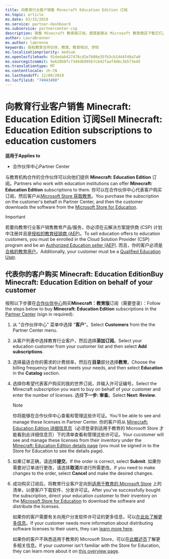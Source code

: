 ```yaml
---
title: 向教育行业客户销售 Minecraft Education Edition 订阅
ms.topic: article
ms.date: 03/15/2019
ms.service: partner-dashboard
ms.subservice: partnercenter-csp
description: 销售 Minecraft 教育版订阅，使其能够从 Microsoft 教育商店下载它们。
author: LauraBrenner
ms.author: labrenne
keywords: 授权教育合作伙伴、教育、教育培训、学校
ms.localizationpriority: medium
ms.openlocfilehash: 91dedab427478cd2e7608e35fb3cb1444fd0a7a0
ms.sourcegitcommit: 9a628b8fc73d4db995b7cb42faaf4d6c3b573e45
ms.translationtype: MT
ms.contentlocale: zh-CN
ms.lasthandoff: 12/09/2019
ms.locfileid: "74943490"
---
```

# <a name="sell-minecraft-education-edition-subscriptions-to-education-customers"></a><span data-ttu-id="5b179-104">向教育行业客户销售 Minecraft: Education Edition 订阅</span><span class="sxs-lookup"><span data-stu-id="5b179-104">Sell Minecraft: Education Edition subscriptions to education customers</span></span>

<span data-ttu-id="5b179-105">**适用于**</span><span class="sxs-lookup"><span data-stu-id="5b179-105">**Applies to**</span></span>

-  <span data-ttu-id="5b179-106">合作伙伴中心</span><span class="sxs-lookup"><span data-stu-id="5b179-106">Partner Center</span></span>

<span data-ttu-id="5b179-107">与教育机构合作的合作伙伴可以向他们提供 **Minecraft: Education Edition** 订阅。</span><span class="sxs-lookup"><span data-stu-id="5b179-107">Partners who work with education institutions can offer **Minecraft: Education Edition** subscriptions to them.</span></span> <span data-ttu-id="5b179-108">你可以在合作伙伴中心代表客户购买订阅，然后客户从[Microsoft Store 获取教育](https://educationstore.microsoft.com)。</span><span class="sxs-lookup"><span data-stu-id="5b179-108">You purchase the subscription on the customer's behalf in Partner Center, and then the customer downloads the software from the [Microsoft Store for Education](https://educationstore.microsoft.com).</span></span> 

>[!IMPORTANT]
><span data-ttu-id="5b179-109">若要向教育行业客户销售教育产品/服务，你必须在云解决方案提供商 (CSP) 计划中注册并且是[授权的教育经销商 (AEP)](https://www.mepn.com)。</span><span class="sxs-lookup"><span data-stu-id="5b179-109">To sell education offers to education customers, you must be enrolled in the Cloud Solution Provider (CSP) program and be an [Authorized Education seller (AEP)](https://www.mepn.com).</span></span> <span data-ttu-id="5b179-110">而且，你的客户必须是[合格的教育用户](https://www.microsoftvolumelicensing.com/DocumentSearch.aspx?Mode=3&DocumentTypeId=7)。</span><span class="sxs-lookup"><span data-stu-id="5b179-110">Additionally, your customer must be a [Qualified Education User](https://www.microsoftvolumelicensing.com/DocumentSearch.aspx?Mode=3&DocumentTypeId=7).</span></span>  

 
## <a name="buy-minecraft-education-edition-on-behalf-of-your-customer"></a><span data-ttu-id="5b179-111">代表你的客户购买 **Minecraft: Education Edition**</span><span class="sxs-lookup"><span data-stu-id="5b179-111">Buy **Minecraft: Education Edition** on behalf of your customer</span></span>

<span data-ttu-id="5b179-112">按照以下步骤在[合作伙伴中心](https://partnercenter.microsoft.com/pcv/dashboard/overview
)购买**Minecraft：教育版**订阅（需要登录）：</span><span class="sxs-lookup"><span data-stu-id="5b179-112">Follow the steps below to buy **Minecraft: Education Edition** subscriptions in the [Partner Center](https://partnercenter.microsoft.com/pcv/dashboard/overview
) (sign in required):</span></span>

  1.  <span data-ttu-id="5b179-113">从 "合作伙伴中心" 菜单中选择 "**客户**"。</span><span class="sxs-lookup"><span data-stu-id="5b179-113">Select **Customers** from the the Partner Center menu.</span></span>
  
  2.  <span data-ttu-id="5b179-114">从客户列表中选择教育行业客户，然后选择**添加订阅**。</span><span class="sxs-lookup"><span data-stu-id="5b179-114">Select your education customer from your customer list and then select **Add subscriptions**.</span></span>
  
  3.  <span data-ttu-id="5b179-115">选择最适合你的需求的计费频率，然后在**目录**部分选择**教育**。</span><span class="sxs-lookup"><span data-stu-id="5b179-115">Choose the billing frequency that best meets your needs, and then select **Education** in the **Catalog** section.</span></span>

  4.  <span data-ttu-id="5b179-116">选择你希望代表客户购买的我的世界订阅，并输入许可证编号。</span><span class="sxs-lookup"><span data-stu-id="5b179-116">Select the Minecraft subscription you want to buy on behalf of your customer and enter the number of licenses.</span></span> <span data-ttu-id="5b179-117">选择**下一步: 审查**。</span><span class="sxs-lookup"><span data-stu-id="5b179-117">Select **Next: Review**.</span></span>

      >[!NOTE]
      ><span data-ttu-id="5b179-118">你将能够在合作伙伴中心查看和管理这些许可证。</span><span class="sxs-lookup"><span data-stu-id="5b179-118">You'll be able to see and manage these licenses in Partner Center.</span></span> <span data-ttu-id="5b179-119">你的客户将从 [Minecraft: Education Edition 详细信息页](https://educationstore.microsoft.com/store/details/minecraft-education-edition/9nblggh4r2r6)（必须登录到适用于教育的 Microsoft Store 才能看到此详细信息页）下的清单查看和管理这些许可证。</span><span class="sxs-lookup"><span data-stu-id="5b179-119">Your cucstomer will see and manage these licenses from their inventory under the [Minecraft: Education Edition details page](https://educationstore.microsoft.com/store/details/minecraft-education-edition/9nblggh4r2r6) (you must be signed in to the Store for Education to see the details page).</span></span> 

  5.  <span data-ttu-id="5b179-120">如果订单正确，请选择**提交**。</span><span class="sxs-lookup"><span data-stu-id="5b179-120">If the order is correct, select **Submit**.</span></span> <span data-ttu-id="5b179-121">如果你需要对订单进行更改，请选择**取消**并进行所需更改。</span><span class="sxs-lookup"><span data-stu-id="5b179-121">If you need to make changes to the order, select **Cancel** and make the desired changes.</span></span>   

  6.  <span data-ttu-id="5b179-122">成功购买订阅后，将教育行业客户定向到[适用于教育的 Microsoft Store](https://educationstore.microsoft.com) 上的清单，以便客户下载软件、分发许可证。</span><span class="sxs-lookup"><span data-stu-id="5b179-122">After you've successfully bought the subscription, direct your education customer to their inventory on the [Microsoft Store for Education](https://educationstore.microsoft.com) to download the software and distribute the licenses.</span></span>

      <span data-ttu-id="5b179-123">如果你的客户需要有关向用户分发软件许可证的更多信息，可以[在此处了解更多信息](https://docs.microsoft.com/education/windows/school-get-minecraft#distribute-minecraft)。</span><span class="sxs-lookup"><span data-stu-id="5b179-123">If your customer needs more information about distributing software licenses to their users, they can [learn more here](https://docs.microsoft.com/education/windows/school-get-minecraft#distribute-minecraft).</span></span>  
  
      <span data-ttu-id="5b179-124">如果你的客户不熟悉适用于教育的 Microsoft Store，可以在[此概述页](https://docs.microsoft.com/microsoft-store/windows-store-for-business-overview)了解更多相关信息。</span><span class="sxs-lookup"><span data-stu-id="5b179-124">If your customer isn't familiar with the Store for Education, they can learn more about it on [this overview page](https://docs.microsoft.com/microsoft-store/windows-store-for-business-overview).</span></span>  

      

